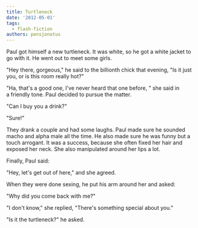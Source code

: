 ```yaml
---
title: Turtleneck
date: '2012-05-01'
tags:
  - flash-fiction
authors: pensjonatus
---
```


Paul got himself a new turtleneck. It was white, so he got a white jacket to go
with it. He went out to meet some girls.

<!-- truncate -->

"Hey there, gorgeous," he said to the billionth chick that evening, "Is it just
you, or is this room really hot?"

"Ha, that's a good one, I've never heard that one before, " she said in
a friendly tone. Paul decided to pursue the matter.

"Can I buy you a drink?"

"Sure!"

They drank a couple and had some laughs. Paul made sure he sounded macho and
alpha male all the time. He also made sure he was funny but a touch arrogant. It
was a success, because she often fixed her hair and exposed her neck. She also
manipulated around her lips a lot.

Finally, Paul said:

"Hey, let's get out of here," and she agreed.

When they were done sexing, he put his arm around her and asked:

"Why did you come back with me?"

"I don't know," she replied, "There's something special about you."

"Is it the turtleneck?" he asked.
